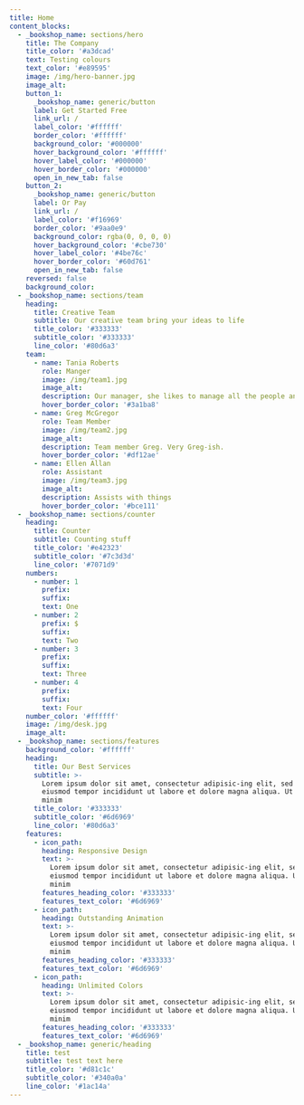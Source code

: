 ```yaml
---
title: Home
content_blocks:
  - _bookshop_name: sections/hero
    title: The Company
    title_color: '#a3dcad'
    text: Testing colours
    text_color: '#e89595'
    image: /img/hero-banner.jpg
    image_alt:
    button_1:
      _bookshop_name: generic/button
      label: Get Started Free
      link_url: /
      label_color: '#ffffff'
      border_color: '#ffffff'
      background_color: '#000000'
      hover_background_color: '#ffffff'
      hover_label_color: '#000000'
      hover_border_color: '#000000'
      open_in_new_tab: false
    button_2:
      _bookshop_name: generic/button
      label: Or Pay
      link_url: /
      label_color: '#f16969'
      border_color: '#9aa0e9'
      background_color: rgba(0, 0, 0, 0)
      hover_background_color: '#cbe730'
      hover_label_color: '#4be76c'
      hover_border_color: '#60d761'
      open_in_new_tab: false
    reversed: false
    background_color:
  - _bookshop_name: sections/team
    heading:
      title: Creative Team
      subtitle: Our creative team bring your ideas to life
      title_color: '#333333'
      subtitle_color: '#333333'
      line_color: '#80d6a3'
    team:
      - name: Tania Roberts
        role: Manger
        image: /img/team1.jpg
        image_alt:
        description: Our manager, she likes to manage all the people and things.
        hover_border_color: '#3a1ba8'
      - name: Greg McGregor
        role: Team Member
        image: /img/team2.jpg
        image_alt:
        description: Team member Greg. Very Greg-ish.
        hover_border_color: '#df12ae'
      - name: Ellen Allan
        role: Assistant
        image: /img/team3.jpg
        image_alt:
        description: Assists with things
        hover_border_color: '#bce111'
  - _bookshop_name: sections/counter
    heading:
      title: Counter
      subtitle: Counting stuff
      title_color: '#e42323'
      subtitle_color: '#7c3d3d'
      line_color: '#7071d9'
    numbers:
      - number: 1
        prefix:
        suffix:
        text: One
      - number: 2
        prefix: $
        suffix:
        text: Two
      - number: 3
        prefix:
        suffix:
        text: Three
      - number: 4
        prefix:
        suffix:
        text: Four
    number_color: '#ffffff'
    image: /img/desk.jpg
    image_alt:
  - _bookshop_name: sections/features
    background_color: '#ffffff'
    heading:
      title: Our Best Services
      subtitle: >-
        Lorem ipsum dolor sit amet, consectetur adipisic-ing elit, sed do
        eiusmod tempor incididunt ut labore et dolore magna aliqua. Ut enim ad
        minim
      title_color: '#333333'
      subtitle_color: '#6d6969'
      line_color: '#80d6a3'
    features:
      - icon_path:
        heading: Responsive Design
        text: >-
          Lorem ipsum dolor sit amet, consectetur adipisic-ing elit, sed do
          eiusmod tempor incididunt ut labore et dolore magna aliqua. Ut enim ad
          minim
        features_heading_color: '#333333'
        features_text_color: '#6d6969'
      - icon_path:
        heading: Outstanding Animation
        text: >-
          Lorem ipsum dolor sit amet, consectetur adipisic-ing elit, sed do
          eiusmod tempor incididunt ut labore et dolore magna aliqua. Ut enim ad
          minim
        features_heading_color: '#333333'
        features_text_color: '#6d6969'
      - icon_path:
        heading: Unlimited Colors
        text: >-
          Lorem ipsum dolor sit amet, consectetur adipisic-ing elit, sed do
          eiusmod tempor incididunt ut labore et dolore magna aliqua. Ut enim ad
          minim
        features_heading_color: '#333333'
        features_text_color: '#6d6969'
  - _bookshop_name: generic/heading
    title: test
    subtitle: test text here
    title_color: '#d81c1c'
    subtitle_color: '#340a0a'
    line_color: '#1ac14a'
---
```

